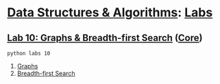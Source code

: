 # [Data Structures & Algorithms](https://github.com/bertie-wheen/dsa-2023-4/blob/trunk/README.md): [Labs](https://github.com/bertie-wheen/dsa-2023-4/blob/trunk/labs/README.md)

## [Lab 10: Graphs & Breadth-first Search](https://github.com/bertie-wheen/dsa-2023-4/blob/trunk/labs/lab10/README.md) ([Core](https://github.com/bertie-wheen/dsa-2023-4/blob/trunk/labs/lab10/core/README.md))
```shell
python labs 10
```

1. [Graphs](https://github.com/bertie-wheen/dsa-2023-4/blob/trunk/labs/lab10/graph/README.md)
2. [Breadth-first Search](https://github.com/bertie-wheen/dsa-2023-4/blob/trunk/labs/lab10/core/breadth_first_search/README.md)
